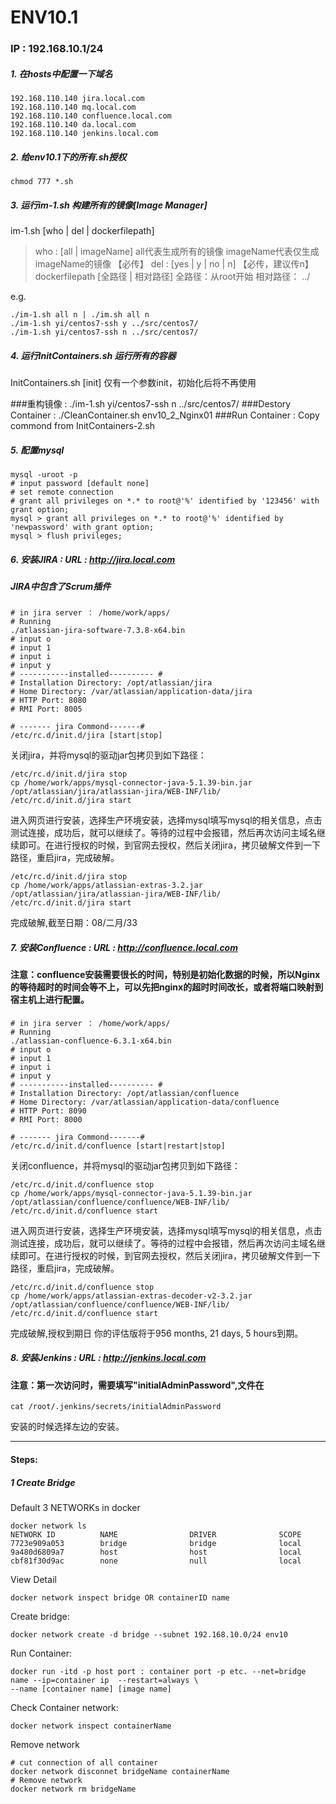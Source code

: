 # ENV10.1

### IP : 192.168.10.1/24

##### 1. 在hosts中配置一下域名
~~~
192.168.110.140 jira.local.com
192.168.110.140 mq.local.com
192.168.110.140 confluence.local.com
192.168.110.140 da.local.com
192.168.110.140 jenkins.local.com
~~~

##### 2. 给env10.1下的所有.sh授权
~~~
chmod 777 *.sh
~~~

##### 3. 运行im-1.sh 构建所有的镜像[Image Manager]
im-1.sh [who | del | dockerfilepath]
> who : [all | imageName] all代表生成所有的镜像  imageName代表仅生成imageName的镜像 【必传】
> del : [yes | y | no | n] 【必传，建议传n】
> dockerfilepath [全路径 | 相对路径] 全路径：从root开始 相对路径： ../

e.g.
~~~
./im-1.sh all n | ./im.sh all n
./im-1.sh yi/centos7-ssh y ../src/centos7/
./im-1.sh yi/centos7-ssh n ../src/centos7/
~~~


##### 4. 运行InitContainers.sh 运行所有的容器
InitContainers.sh [init] 仅有一个参数init，初始化后将不再使用

###重构镜像 : ./im-1.sh yi/centos7-ssh n ../src/centos7/
###Destory Container : ./CleanContainer.sh env10_2_Nginx01
###Run Container : Copy commond from InitContainers-2.sh

##### 5. 配置mysql
~~~
mysql -uroot -p
# input password [default none]
# set remote connection
# grant all privileges on *.* to root@'%' identified by '123456' with grant option;
mysql > grant all privileges on *.* to root@'%' identified by 'newpassword' with grant option;
mysql > flush privileges;
~~~

##### 6. 安装JIRA : URL : http://jira.local.com
##### JIRA中包含了Scrum插件
~~~
# in jira server ： /home/work/apps/
# Running 
./atlassian-jira-software-7.3.8-x64.bin
# input o
# input 1
# input i
# input y
# -----------installed---------- #
# Installation Directory: /opt/atlassian/jira
# Home Directory: /var/atlassian/application-data/jira
# HTTP Port: 8080
# RMI Port: 8005

# ------- jira Commond-------#
/etc/rc.d/init.d/jira [start|stop]
~~~

关闭jira，并将mysql的驱动jar包拷贝到如下路径：
~~~
/etc/rc.d/init.d/jira stop
cp /home/work/apps/mysql-connector-java-5.1.39-bin.jar /opt/atlassian/jira/atlassian-jira/WEB-INF/lib/
/etc/rc.d/init.d/jira start
~~~
进入网页进行安装，选择生产环境安装，选择mysql填写mysql的相关信息，点击测试连接，成功后，就可以继续了。等待的过程中会报错，然后再次访问主域名继续即可。在进行授权的时候，到官网去授权，然后关闭jira，拷贝破解文件到一下路径，重启jira，完成破解。
~~~
/etc/rc.d/init.d/jira stop
cp /home/work/apps/atlassian-extras-3.2.jar /opt/atlassian/jira/atlassian-jira/WEB-INF/lib/
/etc/rc.d/init.d/jira start
~~~
完成破解,截至日期：08/二月/33


##### 7. 安装Confluence : URL : http://confluence.local.com
#### 注意：confluence安装需要很长的时间，特别是初始化数据的时候，所以Nginx的等待超时的时间会等不上，可以先把nginx的超时时间改长，或者将端口映射到宿主机上进行配置。
~~~
# in jira server ： /home/work/apps/
# Running 
./atlassian-confluence-6.3.1-x64.bin
# input o
# input 1
# input i
# input y
# -----------installed---------- #
# Installation Directory: /opt/atlassian/confluence
# Home Directory: /var/atlassian/application-data/confluence
# HTTP Port: 8090
# RMI Port: 8000

# ------- jira Commond-------#
/etc/rc.d/init.d/confluence [start|restart|stop]
~~~

关闭confluence，并将mysql的驱动jar包拷贝到如下路径：
~~~
/etc/rc.d/init.d/confluence stop
cp /home/work/apps/mysql-connector-java-5.1.39-bin.jar /opt/atlassian/confluence/confluence/WEB-INF/lib/
/etc/rc.d/init.d/confluence start
~~~
进入网页进行安装，选择生产环境安装，选择mysql填写mysql的相关信息，点击测试连接，成功后，就可以继续了。等待的过程中会报错，然后再次访问主域名继续即可。在进行授权的时候，到官网去授权，然后关闭jira，拷贝破解文件到一下路径，重启jira，完成破解。
~~~
/etc/rc.d/init.d/confluence stop
cp /home/work/apps/atlassian-extras-decoder-v2-3.2.jar /opt/atlassian/confluence/confluence/WEB-INF/lib/
/etc/rc.d/init.d/confluence start
~~~
完成破解,授权到期日	你的评估版将于956 months, 21 days, 5 hours到期。


##### 8. 安装Jenkins : URL : http://jenkins.local.com
#### 注意：第一次访问时，需要填写"initialAdminPassword",文件在
~~~
cat /root/.jenkins/secrets/initialAdminPassword
~~~
安装的时候选择左边的安装。



---

#### Steps:
##### 1 Create Bridge
Default 3 NETWORKs in docker
~~~
docker network ls
NETWORK ID          NAME                DRIVER              SCOPE
7723e909a053        bridge              bridge              local
9a480d6809a7        host                host                local
cbf81f30d9ac        none                null                local
~~~
View Detail
~~~
docker network inspect bridge OR containerID name
~~~

Create bridge:
~~~
docker network create -d bridge --subnet 192.168.10.0/24 env10
~~~

Run Container:
~~~
docker run -itd -p host port : container port -p etc. --net=bridge name --ip=container ip  --restart=always \
--name [container name] [image name]
~~~

Check Container network:
~~~
docker network inspect containerName 
~~~

Remove network
~~~
# cut connection of all container
docker network disconnet bridgeName containerName
# Remove network
docker network rm bridgeName
~~~




